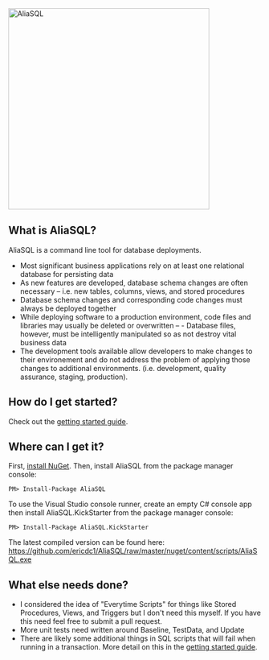 <img src="https://raw.github.com/ericdc1/AliaSQL/master/images/AliaSQL.PNG" alt="AliaSQL" width="400">

What is AliaSQL?
--------------------------------
AliaSQL is a command line tool for database deployments.  

- Most significant business applications rely on at least one relational database for persisting data
- As new features are developed, database schema changes are often necessary – i.e. new tables, columns, views, and stored procedures
- Database schema changes and corresponding code changes must always be deployed together
- While deploying software to a production environment, code files and libraries may usually be deleted or overwritten – - Database files, however, must be intelligently manipulated so as not destroy vital business data
- The development tools available allow developers to make changes to their environement and do not address the problem of applying those changes to additional environments. (i.e. development, quality assurance, staging, production).

How do I get started?
--------------------------------
Check out the [getting started guide](https://github.com/ericdc1/AliaSQL/wiki/Getting-started).

Where can I get it?
--------------------------------
First, [install NuGet](http://docs.nuget.org/docs/start-here/installing-nuget). Then, install AliaSQL from the package manager console:

    PM> Install-Package AliaSQL
    
To use the Visual Studio console runner, create an empty C# console app then install AliaSQL.KickStarter from the package manager console:

    PM> Install-Package AliaSQL.KickStarter
    
The latest compiled version can be found here: https://github.com/ericdc1/AliaSQL/raw/master/nuget/content/scripts/AliaSQL.exe

What else needs done?
---------------------
- I considered the idea of "Everytime Scripts" for things like Stored Procedures, Views, and Triggers but I don't need this myself. If you have this need feel free to submit a pull request. 
- More unit tests need written around Baseline, TestData, and Update
- There are likely some additional things in SQL scripts that will fail when running in a transaction. More detail on this in the [getting started guide](https://github.com/ericdc1/AliaSQL/wiki/Getting-started).
